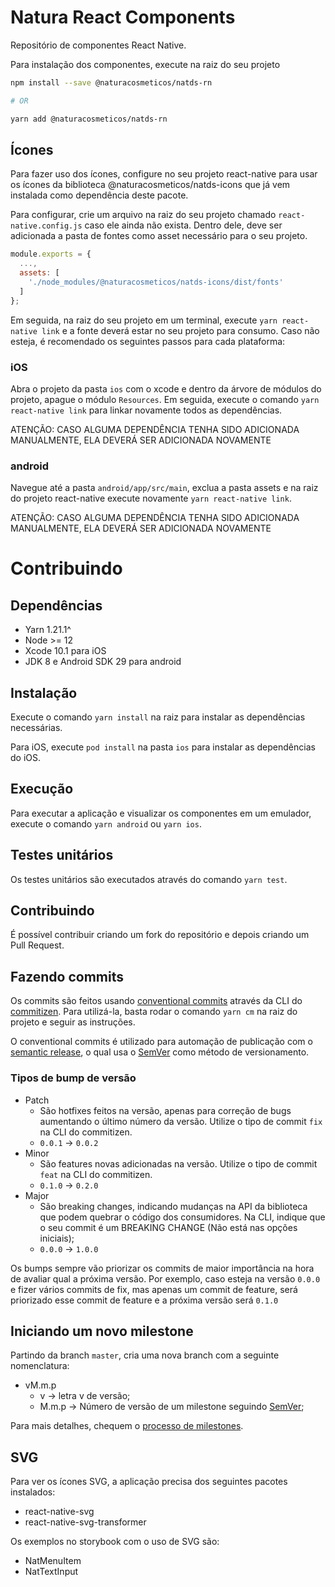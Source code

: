 # Natura React Components

Repositório de componentes React Native.

Para instalação dos componentes, execute na raiz do seu projeto

```sh
npm install --save @naturacosmeticos/natds-rn

# OR

yarn add @naturacosmeticos/natds-rn
```

## Ícones

Para fazer uso dos ícones, configure no seu projeto react-native para usar os ícones da biblioteca @naturacosmeticos/natds-icons que já vem instalada como dependência deste pacote.

Para configurar, crie um arquivo na raiz do seu projeto chamado `react-native.config.js` caso ele ainda não exista. Dentro dele, deve ser adicionada a pasta de fontes como asset necessário para o seu projeto. 

```javascript
module.exports = {
  ...,
  assets: [
    './node_modules/@naturacosmeticos/natds-icons/dist/fonts'
  ]
};
```

Em seguida, na raiz do seu projeto em um terminal, execute `yarn react-native link` e a fonte deverá estar no seu projeto para consumo. Caso não esteja, é recomendado os seguintes passos para cada plataforma:

### iOS

Abra o projeto da pasta `ios` com o xcode e dentro da árvore de módulos do projeto, apague o módulo `Resources`. Em seguida, execute o comando `yarn react-native link` para linkar novamente todos as dependências.

ATENÇÃO: CASO ALGUMA DEPENDÊNCIA TENHA SIDO ADICIONADA MANUALMENTE, ELA DEVERÁ SER ADICIONADA NOVAMENTE

### android

Navegue até a pasta `android/app/src/main`, exclua a pasta assets e na raiz do projeto react-native execute novamente `yarn react-native link`.

ATENÇÃO: CASO ALGUMA DEPENDÊNCIA TENHA SIDO ADICIONADA MANUALMENTE, ELA DEVERÁ SER ADICIONADA NOVAMENTE

# Contribuindo

## Dependências

- Yarn 1.21.1^
- Node >= 12
- Xcode 10.1 para iOS
- JDK 8 e Android SDK 29 para android

## Instalação

Execute o comando `yarn install` na raiz para instalar as dependências necessárias.

Para iOS, execute `pod install` na pasta `ios` para instalar as dependências do iOS.

## Execução

Para executar a aplicação e visualizar os componentes em um emulador, execute o comando `yarn android` ou `yarn ios`.

## Testes unitários

Os testes unitários são executados através do comando `yarn test`.

## Contribuindo

É possível contribuir criando um fork do repositório e depois criando um Pull Request.

## Fazendo commits

Os commits são feitos usando [conventional commits](https://www.conventionalcommits.org/en/v1.0.0/#summary) através da CLI do [commitizen](https://github.com/commitizen/cz-cli). Para utilizá-la, basta rodar o comando `yarn cm` na raiz do projeto e seguir as instruções.

O conventional commits é utilizado para automação de publicação com o [semantic release](https://github.com/semantic-release/semantic-release), o qual usa o [SemVer](https://semver.org/) como método de versionamento.

### Tipos de bump de versão

- Patch
  - São hotfixes feitos na versão, apenas para correção de bugs aumentando o último número da versão. Utilize o tipo de commit `fix` na CLI do commitizen.
  - `0.0.1` -> `0.0.2`
- Minor
  - São features novas adicionadas na versão. Utilize o tipo de commit `feat` na CLI do commitizen.
  - `0.1.0` -> `0.2.0`
- Major
  - São breaking changes, indicando mudanças na API da biblioteca que podem quebrar o código dos consumidores. Na CLI, indique que o seu commit é um BREAKING CHANGE (Não está nas opções iniciais);
  - `0.0.0` -> `1.0.0`

Os bumps sempre vão priorizar os commits de maior importância na hora de avaliar qual a próxima versão. Por exemplo, caso esteja na versão `0.0.0` e fizer vários commits de fix, mas apenas um commit de feature, será priorizado esse commit de feature e a próxima versão será `0.1.0`

## Iniciando um novo milestone

Partindo da branch `master`, cria uma nova branch com a seguinte nomenclatura:

- vM.m.p
  - v &rarr; letra v de versão;
  - M.m.p &rarr; Número de versão de um milestone seguindo [SemVer](https://semver.org/);

Para mais detalhes, chequem o [processo de milestones](./MILESTONE_PROCESS.md).

## SVG

Para ver os ícones SVG, a aplicação precisa dos seguintes pacotes instalados:

- react-native-svg
- react-native-svg-transformer

Os exemplos no storybook com o uso de SVG são:

- NatMenuItem
- NatTextInput
